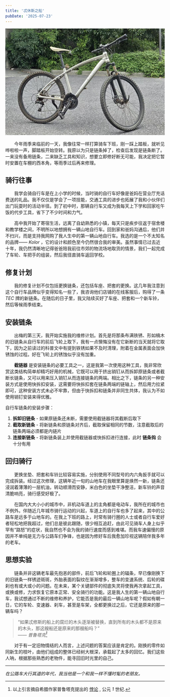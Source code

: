 ```yaml
---
title: '忒休斯之船'
pubDate: '2025-07-23'
---
```


![_kolor](./_assets/kolor.jpg)

&emsp;&emsp;今年雨季来临前的一天，我像往常一样打算骑车下班，刚一踩上踏板，就听见哗啦啦一声，脚踏板开始空转。我原以为只是链条掉了，检查后发现是链条断了。一来没有备用链条，二来缺乏工具和知识，想要立即修好断无可能，我决定把它暂时安置在车棚的西本角，等雨季过后再来修理。

## 骑行往事

&emsp;&emsp;我学会骑自行车是在上小学的时候，当时骑的自行车好像是爸妈在营业厅充话费送的礼品。我不仅仅是学会了一项技能，交通工具的进步也拓展了我和小伙伴们出门玩耍时的活动半径。到了初中时，那辆自行车又成为我每天上下学和回家吃午饭的代步工具，省下了不少时间和力气。

&emsp;&emsp;高中我开始了寄宿生活，远离了自幼熟悉的小镇，每天只是疾步往返于宿舍楼和教学楼之间，不明所以地想拥有一辆山地自行车。回到家和爸妈沟通后，他们并不扫兴，而是支持我网购了我人生中的第一辆山地自行车。我选的是一个不太知名的品牌—— *Kolor* ，它的设计和颜色至今仍然很合我的审美。虽然事情已过去近十年，我仍然清晰地记得爸爸陪我前往市郊的物流场地取货的情景，我们一起完成了车轮、车把手的组装，然后我径直骑车返回学校。

## 修复计划

&emsp;&emsp;我的修复计划不仅包括更换链条，还包括车座、把套的更换。这几年我注意到这个自行车品牌似乎变得知名一些了，我咨询他们店铺的在线客服后，购得了一条 *TEC* 牌的新链条。在随后的日子里，我又陆续买好了车座、把套和一个新车铃，然后等候雨季结束。

## 安装链条

&emsp;&emsp;出梅的第三天，我开始实施我的维修计划。首先是将那条布满铁锈、形如槁木的旧链条从自行车的前后飞轮上取下，我有一点懊悔没有在它新断的当天就将它取下，因为之前读过的科普文中有提到铁锈如果不及时清理，附着在金属表面会加快锈蚀的过程。好在飞轮上的锈蚀似乎没有加重。

&emsp;&emsp;**截链器** 是安装链条的必要工具之一，这是我第一次使用这种工具，我非常欣赏这类结构简单却精巧好用的机械，它既可以用于挤出销钉从而拆卸原链条或者截断长链条，又可以用来压入销钉从而连接链条的两端。相比之下，链条的另一种安装方式是使用快拆扣安装，这需要将快拆扣套在链条两端的链轴上，然后用力拉紧即可，这种安装方式未必不牢靠，但由于快拆扣和链条并非同生共体，我认为不如使用销钉安装来得优雅。

自行车链条的安装步骤：

1. **拆卸旧链条** - 如果原链条还未断，需要使用截链器将其截断后取下
2. **截取新链条** - 将新链条和原链条对齐后，截取保留相同的节数，注意截取后的链条两端必须都是内链片
3. **连接新链条** - 将新链条装上并使用截链器或快拆扣进行连接，此时 **链条钩** 会十分有用

## 回归骑行

&emsp;&emsp;更换坐垫、把套和车铃比较容易实施，分别使用不同型号的内六角扳手就可以完成拆装。经过这次修理，这辆年近一旬的山地车在我眼里算是焕然一新，链条还浸润着薄薄的一层机油，转动顺滑而安静，米白色的坐垫干净整洁，新车铃的声音清脆响亮，骑行感受好极了。

&emsp;&emsp;在国内大大小小的城市中，非机动车道上的主角都是电动车，我所在的城市也不例外。伴随近几年城市骑行运动的兴起，车道上的自行车也多了起来，其中的公路车是远多于山地车的。在我上下班的路上，时常有骑行圈的人士或者自行车爱好者轻松地把我超过，他们总是彼此跟随，很少相互追赶，由此可见骑车人身上似乎罕有“路怒”的症状，我自然也不会为我的骑行速度而感到难堪。而我车速偏慢的原因并不单纯是无力与公路车们争锋，也是因为修好车后我愈加珍视这辆陪伴我多年的老车。

## 思想实验

&emsp;&emsp;链条并非这辆老车最先抱恙的部件，前后飞轮和轮圈上的辐条，早已像刚换下的旧链条一样锈迹斑斑，外胎表面的裂纹在渐渐增多，整车的变速系统、后轮的碟刹也有或大或小的问题。在未来，某个关键部件的彻底失灵将使我再次拿起工具，或换或修，力求恢复它原本正常、安全骑行的功能。这是我人生的第一辆山地自行车，我试想通过不断的维修和养护，它能否是我的最后一辆山地车呢？假如有朝一日，它的车轮、变速器、刹车，甚至是车架，全都更换过之后，它还是原来的那一辆车吗？

> “如果忒修斯的船上的腐烂的木头逐渐被替换，直到所有的木头都不是原来的木头，那这艘船还是原来的那艘船吗？”<br>
> —— <cite>普鲁塔克[^1]</cite>

[^1]: 以上引言摘自希腊作家普鲁塔克提出的 [悖论](https://zh.wikipedia.org/wiki/%E5%BF%92%E4%BF%AE%E6%96%AF%E4%B9%8B%E8%88%B9) , 公元 *1* 世纪.

&emsp;&emsp;对于有一定旧物情结的人而言，上述问题的答案应该是肯定的。刚换的零件如同新生的枝叶，由他们组成的整体已经树大根深，承载起了太多的回忆。我们这些人呐，根据那些熟悉的老物件，能寻回旧时光里的自己。

---

_在公路车大行其道的年代，我当他是一个和我一样不懂时髦的老朋友。_

